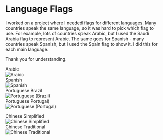 # Language Flags

I worked on a project where I needed flags for different languages. Many countries speak the same language, so it was hard to pick which flag to use. For example, lots of countries speak Arabic, but I used the Saudi Arabia flag to represent Arabic. The same goes for Spanish - many countries speak Spanish, but I used the Spain flag to show it. I did this for each main language.

Thank you for understanding.

Arabic</br> ![Arabic](https://github.com/tayyab910929/languages-flag/assets/21190055/c7a3b9b2-5dc3-4b0f-a0fe-b3e2603eb07c) </br>
Spanish </br>![Spanish](https://github.com/tayyab910929/languages-flag/assets/21190055/5b670894-e6c1-4bd1-8bd9-2d617c162942)</br>
Portuguese Brazil </br> ![Portuguese (Brazil)](https://github.com/tayyab910929/languages-flag/assets/21190055/0e418dc4-2301-4f53-8aef-e45669f08024)</br>
Portuguese Portugal)</br> ![Portuguese (Portugal)](https://github.com/tayyab910929/languages-flag/assets/21190055/4558f01d-0296-43dd-8aca-a2a1457ca4f6)</br>

Chinese Simplified</br> ![Chinese Simplified](https://github.com/tayyab910929/languages-flag/assets/21190055/ecf2f13e-bb45-4ad1-97ed-7181dd7b5969)</br>
Chinese Traditional</br> ![Chinese Traditional](https://github.com/tayyab910929/languages-flag/assets/21190055/9e30a4c7-79c4-4409-938f-4a5a3f32d347)</br>
